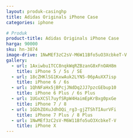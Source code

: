 ```yaml
---
layout: produk-casinghp
title: Adidas Originals iPhone Case
categories: iphone

# Produk
product-title: Adidas Originals iPhone Case
harga: 90000
sku: hn-3874
image-drive: 1NwMEf3zC2sV-M6W11Bfo5uO3XcbkeT-V
gallery:
  - url: 1Axiwbu1TCC8nqkWqRZBzanG8xFnOAH8m
    title: iPhone 5 / 5s / SE
  - url: 18cZHKlSG1KxwAuk2LYN5-06pAuXX7isp
    title: iPhone 6 / 6s
  - url: 1QhNFaHx5jBPcjJNdDq2JJ7pzcGEbup10
    title: iPhone 6 Plus / 6s Plus
  - url: 1UGxXCSl7uyfSRpW4HaimEpKrBxg0pxGe
    title: iPhone 7 / 8
  - url: 1GDhZOXuJdhOQi_rg3-gjZTShTIAurVFi
    title: iPhone 7 Plus / 8 Plus
  - url: 1NwMEf3zC2sV-M6W11Bfo5uO3XcbkeT-V
    title: iPhone X
---
```

